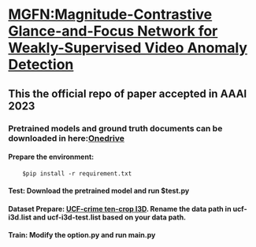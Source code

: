 # [MGFN:Magnitude-Contrastive Glance-and-Focus Network for Weakly-Supervised Video Anomaly Detection](https://arxiv.org/abs/2211.15098)
## This the official repo of paper accepted in AAAI 2023
### Pretrained models and ground truth documents can be downloaded in here:[Onedrive](https://connecthkuhk-my.sharepoint.com/:f:/g/personal/cyxcarol_connect_hku_hk/EgbkWG-7TbFOnm28TLcyFaABHnniV6rcp_gzGm6OOVDWOQ?e=LrBlD5)
#### Prepare the environment: 
        $pip install -r requirement.txt
#### Test: Download the pretrained model and run $test.py
#### Dataset Prepare: [UCF-crime ten-crop I3D](https://connecthkuhk-my.sharepoint.com/:f:/g/personal/cyxcarol_connect_hku_hk/EpNI-JSruH1Ep1su07pVLgIBnjDcBGd7Mexb1ERUVShdNg?e=VMRjhE). Rename the data path in ucf-i3d.list and ucf-i3d-test.list based on your data path.
#### Train: Modify the option.py and run main.py
